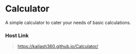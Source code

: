 # Calculator

A simple calculator to cater your needs of basic calculations.

### Host Link
> https://kailash360.github.io/Calculator/

